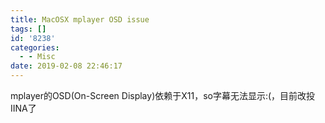```yaml
---
title: MacOSX mplayer OSD issue
tags: []
id: '8238'
categories:
  - - Misc
date: 2019-02-08 22:46:17
---
```



<!-- more -->
mplayer的OSD(On-Screen Display)依赖于X11，so字幕无法显示:(，目前改投IINA了